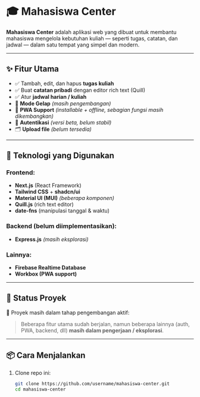 # 🎓 Mahasiswa Center

**Mahasiswa Center** adalah aplikasi web yang dibuat untuk membantu mahasiswa mengelola kebutuhan kuliah — seperti tugas, catatan, dan jadwal — dalam satu tempat yang simpel dan modern.

---

## ✨ Fitur Utama

- ✅ Tambah, edit, dan hapus **tugas kuliah**
- ✅ Buat **catatan pribadi** dengan editor rich text (Quill)
- ✅ Atur **jadwal harian / kuliah**
- 🌙 **Mode Gelap** _(masih pengembangan)_
- 📱 **PWA Support** _(installable + offline, sebagian fungsi masih dikembangkan)_
- 🔐 **Autentikasi** _(versi beta, belum stabil)_
- 🗂️ **Upload file** _(belum tersedia)_

---

## 🧰 Teknologi yang Digunakan

### Frontend:

- **Next.js** (React Framework)
- **Tailwind CSS** + **shadcn/ui**
- **Material UI (MUI)** _(beberapa komponen)_
- **Quill.js** (rich text editor)
- **date-fns** (manipulasi tanggal & waktu)

### Backend (belum diimplementasikan):

- **Express.js** _(masih eksplorasi)_

### Lainnya:

- **Firebase Realtime Database**
- **Workbox (PWA support)**

---

## 🚧 Status Proyek

🧪 Proyek masih dalam tahap pengembangan aktif:

> Beberapa fitur utama sudah berjalan, namun beberapa lainnya (auth, PWA, backend, dll) **masih dalam pengerjaan / eksplorasi**.

---

## 📦 Cara Menjalankan

1. Clone repo ini:

   ```bash
   git clone https://github.com/username/mahasiswa-center.git
   cd mahasiswa-center
   ```
